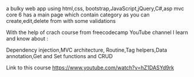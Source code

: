 a bulky web app using html,css, bootstrap,JavaScript,jQuery,C#,asp mvc core 6 has a main page which contain category as you can create,edit,delete from with some validations 

 With the help of crach course from freecodecamp YouTube channel I learn and know about :

Dependency injection,MVC architecture, Routine,Tag helpers,Data annotation,Get and Set functions and CRUD

Link to this course
https://www.youtube.com/watch?v=hZ1DASYd9rk
